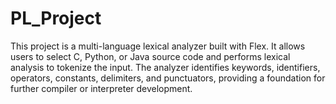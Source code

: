 # PL_Project
This project is a multi-language lexical analyzer built with Flex. It allows users to select C, Python, or Java source code and performs lexical analysis to tokenize the input. The analyzer identifies keywords, identifiers, operators, constants, delimiters, and punctuators, providing a foundation for further compiler or interpreter development.
